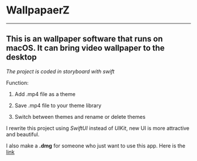 # WallpapaerZ

-------

## This is an wallpaper software that runs on macOS. It can bring video wallpaper to the desktop

_The project is coded in storyboard with swift_



Function:

1. Add .mp4 file as a theme

2. Save .mp4 file to your theme library

3. Switch between themes and rename or delete themes
   
   

I rewrite this project using _SwiftUI_ instead of _UIKit_, new UI is more attractive and beautiful.

I also make a **.dmg** for someone who just want to use this app. Here is the [link](https://github.com/Zhouyuankun/ScreenZ)
